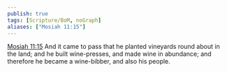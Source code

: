```yaml
---
publish: true
tags: [Scripture/BoM, noGraph]
aliases: ["Mosiah 11:15"]
---
```

[Mosiah 11:15](https://churchofjesuschrist.org/study/scriptures/bofm/mosiah/11?lang=eng&id=p15#p15) And it came to pass that he planted vineyards round about in the land; and he built wine-presses, and made wine in abundance; and therefore he became a wine-bibber, and also his people.
